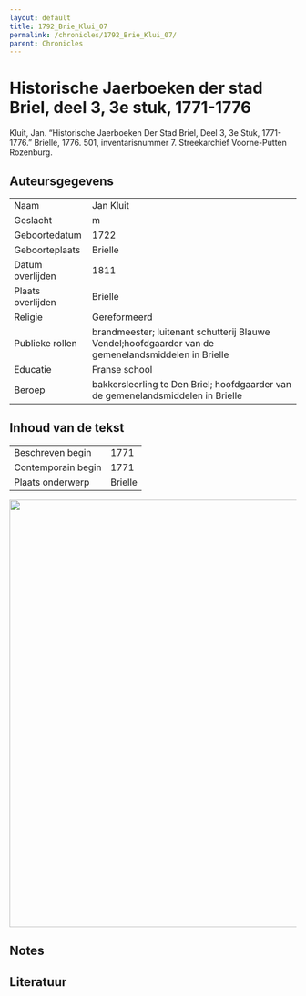 ```yaml
---
layout: default
title: 1792_Brie_Klui_07
permalink: /chronicles/1792_Brie_Klui_07/
parent: Chronicles
--- 
```



# Historische Jaerboeken der stad Briel, deel 3, 3e stuk, 1771-1776 

Kluit, Jan. “Historische Jaerboeken Der Stad Briel, Deel 3, 3e Stuk, 1771-1776.” Brielle, 1776. 501, inventarisnummer 7. Streekarchief Voorne-Putten Rozenburg. 

## Auteursgegevens 

| | | 
| --------------- | --------------- | 
| Naam | Jan Kluit | 
| Geslacht | m | 
 | Geboortedatum | 1722 | 
| Geboorteplaats | Brielle | 
| Datum overlijden | 1811 | 
| Plaats overlijden | Brielle | 
| Religie | Gereformeerd | 
| Publieke rollen | brandmeester; luitenant schutterij Blauwe Vendel;hoofdgaarder van de gemenelandsmiddelen in Brielle | 
| Educatie | Franse school | 
| Beroep | bakkersleerling te Den Briel; hoofdgaarder van de gemenelandsmiddelen in Brielle | 

## Inhoud van de tekst 

| | | 
| --------------- | --------------- | 
| Beschreven begin | 1771 | 
| Contemporain begin | 1771 | 
| Plaats onderwerp | Brielle | 

[<img src="..\..\barplots_chronicles\1792_Brie_Klui_07.jpg" width="750"/>](..\..\barplots_chronicles\1792_Brie_Klui_07.jpg) 

## Notes 

## Literatuur 

